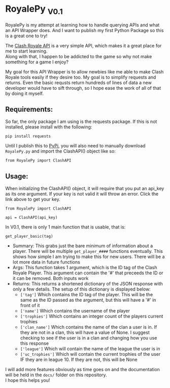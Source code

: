 # RoyalePy <sub>V0.1</sub>

RoyalePy is my attempt at learning how to handle querying APIs and what an API Wrapper does. And I want to publish my first Python Package so this is a great one to try!
  
The [Clash Royale API](https://developer.clashroyale.com/#/) is a very simple API, which makes it a great place for me to start learning.  
Along with that, I happen to be addicted to the game so why not make something for a game I enjoy?  

My goal for this API Wrapper is to allow newbies like me able to make Clash Royale tools easily if they desire too. My goal is to simplify requests and returns. Even the basic requsts return hundreds of lines of data a new developer would have to sift through, so I hope ease the work of all of that by doing it myself.  

  ## Requirements: 

  So far, the only package I am using is the requests package. If this is not installed, please install with the following:  
  
  ``pip install requests``  

  Until I publish this to [PyPi](https://pypi.org/), you will also need to manually download ``RoyalePy.py`` and import the ClashAPI() object like so:  

  ``from RoyalePy import ClashAPI`` 

  ## Usage:  

  When initializing the ClashAPI() object, it will require that you put an api_key as its one argument. If your key is not valid it will throw an error. Click the link above to get your key.  
    
  ```
  from RoyalePy import ClashAPI
  
  api = ClashAPI(api_key)
  ```  
      
  In V0.1, there is only 1 main function that is usable, that is:  
    
  ``get_player_basic(tag)``
  - Summary: This grabs just the bare minimum of information about a player. There will be multiple ``get_player_####`` functions eventually. This shows how simple I am trying to make this for new users. There will be a lot more data in future functions
  - Args: This function takes 1 argument, which is the ID tag of the Clash Royale Player. This argument can contain the '#' that preceeds the ID or it can be removed. Both inputs work
  - Returns: This returns a shortened dictionary of the JSON response with only a few details. The setup of this dictionary is displayed below:
    - ``['tag']`` Which contains the ID tag of the player. This will be the same as the ID passed as the argument, but this will have a '#' in front of it
    - ``['name']`` Which contains the username of the player
    - ``['trophies']`` Which contains an integer count of the players current trophies
    - ``['clan_name']`` Which contains the name of the clan a user is in. If they are not in a clan, this will have a value of None. I suggest checking to see if the user is in a clan and changing how you use this response
    - ``['league']`` Which will contain the name of the league the user is in
    - ``['uc_trophies']`` Which will contain the current trophies of the user IF they are in league 10. If they are not, this will be None
    
  I will add more features obviously as time goes on and the documentation will be held in the ``docs/`` folder on this repository.  
  I hope this helps you!

  
    
  
